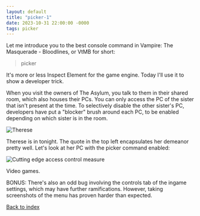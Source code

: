 ```yaml
---
layout: default
title: "picker-1"
date: 2023-10-31 22:00:00 -0000
tags: picker
---
```


Let me introduce you to the best console command in Vampire: The Masquerade - Bloodlines, or VtMB for short:

> picker

It's more or less Inspect Element for the game engine. Today I'll use it to show a developer trick.

When you visit the owners of The Asylum, you talk to them in their shared room, which also houses their PCs. You can only access the PC of the sister that isn't present at the time. To selectively disable the other sister's PC, developers have put a "blocker" brush around each PC, to be enabled depending on which sister is in the room.

![Therese](/breaking-videogames/assets/therese.png)

Therese is in tonight. The quote in the top left encapsulates her demeanor pretty well. Let's look at her PC with the picker command enabled:

![Cutting edge access control measure](/breaking-videogames/assets/blocker.png)

Video games.

BONUS: There's also an odd bug involving the controls tab of the ingame settings, which may have further ramifications. However, taking screenshots of the menu has proven harder than expected.

[Back to index](/breaking-videogames/)